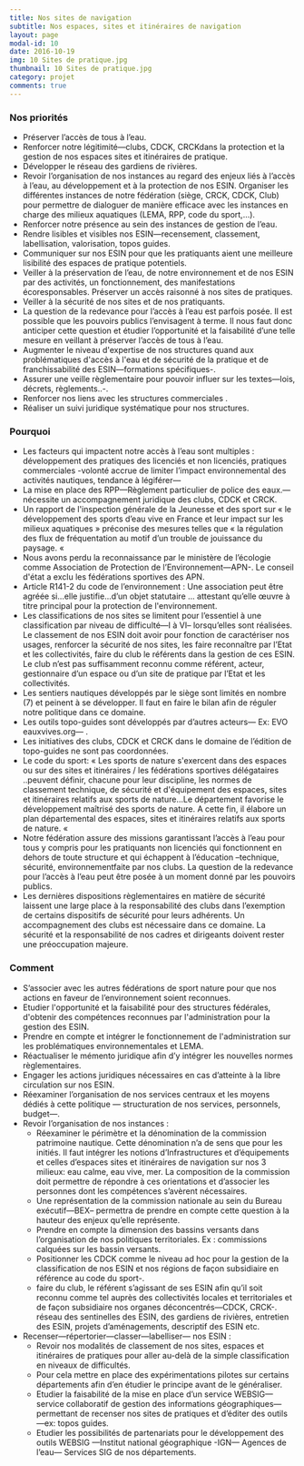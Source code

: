 ```yaml
---
title: Nos sites de navigation
subtitle: Nos espaces, sites et itinéraires de navigation
layout: page
modal-id: 10
date: 2016-10-19
img: 10 Sites de pratique.jpg
thumbnail: 10 Sites de pratique.jpg
category: projet
comments: true
---
```


### Nos priorités

  - Préserver l’accès de tous à l’eau.
  - Renforcer notre légitimité—clubs, CDCK, CRCKdans la protection et la gestion de nos espaces sites et itinéraires de pratique.
  - Développer le réseau des gardiens de rivières.
  - Revoir l’organisation de nos instances au regard des enjeux liés à l’accès à l’eau, au développement et à la protection de nos ESIN. Organiser les différentes instances de notre fédération (siège, CRCK, CDCK, Club) pour permettre de dialoguer de manière efficace avec les instances en charge des milieux aquatiques (LEMA, RPP, code du sport,...).
  - Renforcer notre présence au sein des instances de gestion de l’eau.
  - Rendre lisibles et visibles nos ESIN—recensement, classement, labellisation, valorisation, topos guides.
  - Communiquer sur nos ESIN pour que les pratiquants aient une meilleure lisibilité des espaces de pratique potentiels.
  - Veiller à la préservation de l’eau, de notre environnement et de nos ESIN par des activités, un fonctionnement, des manifestations écoresponsables. Préserver un accès raisonné à nos sites de pratiques.
  - Veiller à la sécurité de nos sites et de nos pratiquants.
  - La question de la redevance pour l’accès à l’eau est parfois posée. Il est possible que les pouvoirs publics l’envisagent à terme. Il nous faut donc anticiper cette question et étudier l’opportunité et la faisabilité d’une telle mesure en veillant à préserver l’accès de tous à l’eau.
  - Augmenter le niveau d'expertise de nos structures quand aux problématiques d'accès à l'eau et de sécurité de la pratique et de franchissabilité des ESIN—formations spécifiques-.
  - Assurer une veille règlementaire pour pouvoir influer sur les textes—lois, décrets, règlements..-.
  - Renforcer nos liens avec les structures commerciales .
  - Réaliser un suivi juridique systématique pour nos structures.

### Pourquoi

  - Les facteurs qui impactent notre accès à l’eau sont multiples : développement des pratiques des licenciés et non licenciés, pratiques commerciales -volonté accrue de limiter l’impact environnemental des activités nautiques, tendance à légiférer—
  - La mise en place des RPP—Règlement particulier de police des eaux.—nécessite un accompagnement juridique des clubs, CDCK et CRCK.
  - Un rapport de l'inspection générale de la Jeunesse et des sport sur « le développement des sports d’eau vive en France et leur impact sur les milieux aquatiques » préconise des mesures telles que « la régulation des flux de fréquentation au motif d’un trouble de jouissance du paysage. «
  - Nous avons perdu la reconnaissance par le ministère de l’écologie comme Association de Protection de l’Environnement—APN-. Le conseil d'état a exclu les fédérations sportives des APN.
  - Article R141-2 du code de l’environnement : Une association peut être agréée si...elle justifie...d’un objet statutaire ... attestant qu’elle œuvre à titre principal pour la protection de l'environnement.
  - Les classifications de nos sites se limitent pour l’essentiel à une classification par niveau de difficulté—I à VI– lorsqu’elles sont réalisées. Le classement de nos ESIN doit avoir pour fonction de caractériser nos usages, renforcer la sécurité de nos sites, les faire reconnaître par l’Etat et les collectivités, faire du club le référents dans la gestion de ces ESIN. Le club n’est pas suffisamment reconnu comme référent, acteur, gestionnaire d’un espace ou d’un site de pratique par l’Etat et les collectivités.
  - Les sentiers nautiques développés par le siège sont limités en nombre (7) et peinent à se développer. Il faut en faire le bilan afin de réguler notre politique dans ce domaine.
  - Les outils topo-guides sont développés par d’autres acteurs— Ex: EVO eauxvives.org— .
  - Les initiatives des clubs, CDCK et CRCK dans le domaine de l’édition de topo-guides ne sont pas coordonnées.
  - Le code du sport: « Les sports de nature s'exercent dans des espaces ou sur des sites et itinéraires / les fédérations sportives délégataires ..peuvent définir, chacune pour leur discipline, les normes de classement technique, de sécurité et d'équipement des espaces, sites et itinéraires relatifs aux sports de nature...Le département favorise le développement maîtrisé des sports de nature. A cette fin, il élabore un plan départemental des espaces, sites et itinéraires relatifs aux sports de nature. «
  - Notre fédération assure des missions garantissant l’accès à l’eau pour tous y compris pour les pratiquants non licenciés qui fonctionnent en dehors de toute structure et qui échappent à l’éducation –technique, sécurité, environnementfaite par nos clubs. La question de la redevance pour l’accès à l’eau peut être posée à un moment donné par les pouvoirs publics.
  - Les dernières dispositions règlementaires en matière de sécurité laissent une large place à la responsabilité des clubs dans l’exemption de certains dispositifs de sécurité pour leurs adhérents. Un accompagnement des clubs est nécessaire dans ce domaine. La sécurité et la responsabilité de nos cadres et dirigeants doivent rester une préoccupation majeure.

### Comment

  - S’associer avec les autres fédérations de sport nature pour que nos actions en faveur de l’environnement soient reconnues.
  - Etudier l'opportunité et la faisabilité pour des structures fédérales, d'obtenir des compétences reconnues par l'administration pour la gestion des ESIN.
  - Prendre en compte et intégrer le fonctionnement de l'administration sur les problématiques environnementales et LEMA.
  - Réactualiser le mémento juridique afin d’y intégrer les nouvelles normes règlementaires.
  - Engager les actions juridiques nécessaires en cas d’atteinte à la libre circulation sur nos ESIN.
  - Réexaminer l’organisation de nos services centraux et les moyens dédiés à cette politique — structuration de nos services, personnels, budget—.
  - Revoir l’organisation de nos instances :
    - Réexaminer le périmètre et la dénomination de la commission patrimoine nautique. Cette dénomination n’a de sens que pour les initiés. Il faut intégrer les notions d’Infrastructures et d’équipements et celles d’espaces sites et itinéraires de navigation sur nos 3 milieux: eau calme, eau vive, mer. La composition de la commission doit permettre de répondre à ces orientations et d’associer les personnes dont les compétences s’avèrent nécessaires.
    - Une représentation de la commission nationale au sein du Bureau exécutif—BEX– permettra de prendre en compte cette question à la hauteur des enjeux qu’elle représente.
    - Prendre en compte la dimension des bassins versants dans l’organisation de nos politiques territoriales. Ex : commissions calquées sur les bassin versants.
    - Positionner les CDCK comme le niveau ad hoc pour la gestion de la classification de nos ESIN et nos régions de façon subsidiaire en référence au code du sport-.
    - faire du club, le référent s’agissant de ses ESIN afin qu’il soit reconnu comme tel auprès des collectivités locales et territoriales et de façon subsidiaire nos organes déconcentrés—CDCK, CRCK-. réseau des sentinelles des ESIN, des gardiens de rivières, entretien des ESIN, projets d’aménagements, descriptif des ESIN etc.
  - Recenser—répertorier—classer—labelliser— nos ESIN :
    - Revoir nos modalités de classement de nos sites, espaces et itinéraires de pratiques pour aller au-delà de la simple classification en niveaux de difficultés.
    - Pour cela mettre en place des expérimentations pilotes sur certains départements afin d’en étudier le principe avant de le généraliser.
    - Etudier la faisabilité de la mise en place d’un service WEBSIG—service collaboratif de gestion des informations géographiques— permettant de recenser nos sites de pratiques et d’éditer des outils—ex: topos guides.
    - Etudier les possibilités de partenariats pour le développement des outils WEBSIG —Institut national géographique -IGN— Agences de l’eau— Services SIG de nos départements.
